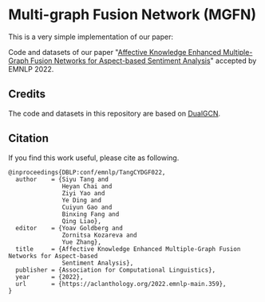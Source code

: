 # Multi-graph Fusion Network (MGFN)
This is a very simple implementation of our paper:

Code and datasets of our paper "[Affective Knowledge Enhanced Multiple-Graph Fusion Networks for Aspect-based Sentiment Analysis](https://aclanthology.org/2022.emnlp-main.359/)" accepted by EMNLP 2022. 

## Credits
The code and datasets in this repository are based on [DualGCN](https://github.com/CCChenhao997/DualGCN-ABSA).


## Citation
If you find this work useful, please cite as following.
```
@inproceedings{DBLP:conf/emnlp/TangCYDGF022,
  author    = {Siyu Tang and
               Heyan Chai and
               Ziyi Yao and
               Ye Ding and
               Cuiyun Gao and
               Binxing Fang and
               Qing Liao},
  editor    = {Yoav Goldberg and
               Zornitsa Kozareva and
               Yue Zhang},
  title     = {Affective Knowledge Enhanced Multiple-Graph Fusion Networks for Aspect-based
               Sentiment Analysis},
  publisher = {Association for Computational Linguistics},
  year      = {2022},
  url       = {https://aclanthology.org/2022.emnlp-main.359},
}
```